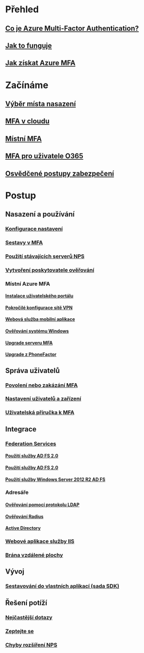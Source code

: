 # Přehled
## [Co je Azure Multi-Factor Authentication?](multi-factor-authentication.md)
## [Jak to funguje](multi-factor-authentication-how-it-works.md)
## [Jak získat Azure MFA](multi-factor-authentication-versions-plans.md)

# Začínáme
## [Výběr místa nasazení](multi-factor-authentication-get-started.md)
## [MFA v cloudu](multi-factor-authentication-get-started-cloud.md)
## [Místní MFA](multi-factor-authentication-get-started-server.md)
## [MFA pro uživatele O365](https://support.office.com/article/Plan-for-multi-factor-authentication-for-Office-365-Deployments-043807b2-21db-4d5c-b430-c8a6dee0e6ba)
## [Osvědčené postupy zabezpečení](multi-factor-authentication-security-best-practices.md)

# Postup
## Nasazení a používání
### [Konfigurace nastavení](multi-factor-authentication-whats-next.md)
### [Sestavy v MFA](multi-factor-authentication-manage-reports.md)
### [Použití stávajících serverů NPS](multi-factor-authentication-nps-extension.md)
### [Vytvoření poskytovatele ověřování](multi-factor-authentication-get-started-auth-provider.md)
### Místní Azure MFA
#### [Instalace uživatelského portálu](multi-factor-authentication-get-started-portal.md)
#### [Pokročilé konfigurace sítě VPN](multi-factor-authentication-advanced-vpn-configurations.md)
#### [Webová služba mobilní aplikace](multi-factor-authentication-get-started-server-webservice.md)
#### [Ověřování systému Windows](multi-factor-authentication-get-started-server-windows.md)
#### [Upgrade serveru MFA](multi-factor-authentication-server-upgrade.md)
#### [Upgrade z PhoneFactor](multi-factor-authentication-get-started-server-upgrade.md)

## Správa uživatelů
### [Povolení nebo zakázání MFA](multi-factor-authentication-get-started-user-states.md)
### [Nastavení uživatelů a zařízení](multi-factor-authentication-manage-users-and-devices.md)
### [Uživatelská příručka k MFA](./end-user/multi-factor-authentication-end-user.md)

## Integrace
### [Federation Services](multi-factor-authentication-get-started-adfs.md)
#### [Použití služby AD FS 2.0](multi-factor-authentication-get-started-adfs-cloud.md)
#### [Použití služby AD FS 2.0](multi-factor-authentication-get-started-adfs-adfs2.md)
#### [Použití služby Windows Server 2012 R2 AD FS](multi-factor-authentication-get-started-adfs-w2k12.md)
### Adresáře
#### [Ověřování pomocí protokolu LDAP](multi-factor-authentication-get-started-server-ldap.md)
#### [Ověřování Radius](multi-factor-authentication-get-started-server-radius.md)
#### [Active Directory](multi-factor-authentication-get-started-server-dirint.md)
### [Webové aplikace služby IIS](multi-factor-authentication-get-started-server-iis.md)
### [Brána vzdálené plochy](multi-factor-authentication-get-started-server-rdg.md)

## Vývoj
### [Sestavování do vlastních aplikací (sada SDK)](multi-factor-authentication-sdk.md)

## Řešení potíží
### [Nejčastější dotazy](multi-factor-authentication-faq.md)
### [Zeptejte se](https://social.msdn.microsoft.com/Forums/newthread?category=windowsazureplatform&forum=windowsazureactiveauthentication&prof=required)
### [Chyby rozšíření NPS](multi-factor-authentication-nps-errors.md)

